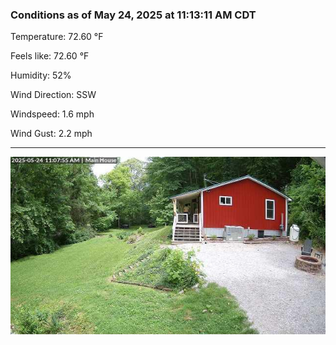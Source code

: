 ### Conditions as of May 24, 2025 at 11:13:11 AM CDT 

Temperature: 72.60 &deg;F

Feels like: 72.60 &deg;F

Humidity: 52%

Wind Direction: SSW

Windspeed: 1.6 mph

Wind Gust: 2.2 mph

---

<img src="./images/latest.jpeg"/>


